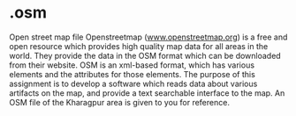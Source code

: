 # .osm
Open street map file 
Openstreetmap (www.openstreetmap.org) is a free and open resource which provides high
quality map data for all areas in the world. They provide the data in the OSM format which can
be downloaded from their website. OSM is an xml-based format, which has various elements and
the attributes for those elements. The purpose of this assignment is to develop a software which
reads data about various artifacts on the map, and provide a text searchable interface to the
map.
An OSM file of the Kharagpur area is given to you for reference.
